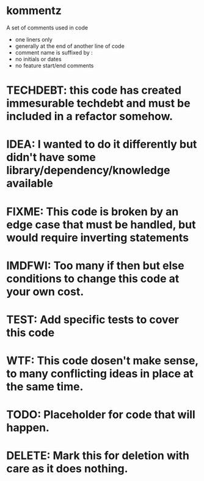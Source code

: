 # kommentz

A set of comments used in code

* one liners only
* generally at the end of another line of code
* comment name is suffixed by :
* no initials or dates
* no feature start/end comments

# TECHDEBT: this code has created immesurable techdebt and must be included in a refactor somehow.
# IDEA: I wanted to do it differently but didn't have some library/dependency/knowledge available
# FIXME: This code is broken by an edge case that must be handled, but would require inverting statements
# IMDFWI: Too many if then but else conditions to change this code at your own cost.
# TEST: Add specific tests to cover this code
# WTF: This code dosen't make sense, to many conflicting ideas in place at the same time.
# TODO: Placeholder for code that will happen.
# DELETE: Mark this for deletion with care as it does nothing.
